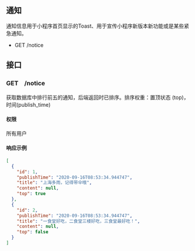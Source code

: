 ## 通知

通知信息用于小程序首页显示的Toast、用于宣传小程序新版本新功能或是某些紧急通知。

- GET /notice

## 接口

### GET　/notice

获取数据库中排行前五的通知，后端返回时已排序。排序权重：置顶状态 (top)，时间(publish_time)

#### 权限

所有用户

#### 响应示例

```json
[
  {
    "id": 1,
    "publishTime": "2020-09-16T08:53:34.944747",
    "title": "上海多雨，记得带伞哦",
    "content": null,
    "top": true
  },
  {
    "id": 2,
    "publishTime": "2020-09-16T08:53:34.944747",
    "title": "一食堂好吃，二食堂三楼好吃，三食堂最好吃！",
    "content": null,
    "top": false
  }
]
```


